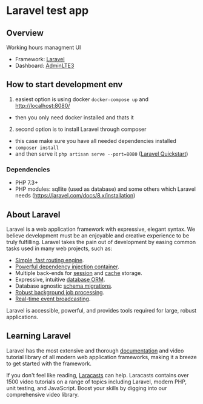 # Laravel test app

## Overview
Working hours managment UI

- Framework: [Laravel](https://laravel.com/)
- Dashboard: [AdminLTE3](https://adminlte.io/themes/v3/)

## How to start development env
1) easiest option is using docker `docker-compose up` and [http://localhost:8080/](http://localhost:8080/)
- then you only need docker installed and thats it
2) second option is to install Laravel through composer 
- this case make sure you have all needed dependencies installed
- `composer install`
- and then serve it `php artisan serve --port=8080` ([Laravel Quickstart](https://laravel.com/docs/4.2/quick))


### Dependencies
- PHP 7.3+
- PHP modules: sqllite (used as database) and some others which Laravel needs (https://laravel.com/docs/8.x/installation)


## About Laravel

Laravel is a web application framework with expressive, elegant syntax. We believe development must be an enjoyable and creative experience to be truly fulfilling. Laravel takes the pain out of development by easing common tasks used in many web projects, such as:

- [Simple, fast routing engine](https://laravel.com/docs/routing).
- [Powerful dependency injection container](https://laravel.com/docs/container).
- Multiple back-ends for [session](https://laravel.com/docs/session) and [cache](https://laravel.com/docs/cache) storage.
- Expressive, intuitive [database ORM](https://laravel.com/docs/eloquent).
- Database agnostic [schema migrations](https://laravel.com/docs/migrations).
- [Robust background job processing](https://laravel.com/docs/queues).
- [Real-time event broadcasting](https://laravel.com/docs/broadcasting).

Laravel is accessible, powerful, and provides tools required for large, robust applications.

## Learning Laravel

Laravel has the most extensive and thorough [documentation](https://laravel.com/docs) and video tutorial library of all modern web application frameworks, making it a breeze to get started with the framework.

If you don't feel like reading, [Laracasts](https://laracasts.com) can help. Laracasts contains over 1500 video tutorials on a range of topics including Laravel, modern PHP, unit testing, and JavaScript. Boost your skills by digging into our comprehensive video library.
